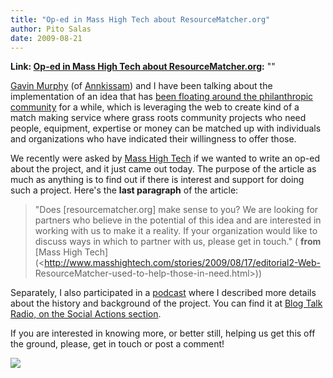 ```yaml
---
title: "Op-ed in Mass High Tech about ResourceMatcher.org"
author: Pito Salas
date: 2009-08-21
---
```


**Link: [Op-ed in Mass High Tech about ResourceMatcher.org](None):** ""



[Gavin Murphy](<http://www.linkedin.com/in/gavinmurphy>) (of
[Annkissam](<http://www.annkissam.com/>)) and I have been talking about the
implementation of an idea that has [been floating around the philanthropic
community](<http://munnecke.com/blog/?tag=microphilanthropy>) for a while,
which is leveraging the web to create kind of a match making service where
grass roots community projects who need people, equipment, expertise or money
can be matched up with individuals and organizations who have indicated their
willingness to offer those.

We recently were asked by [Mass High Tech](<http://www.masshightech.com/>) if
we wanted to write an op-ed about the project, and it just came out today. The
purpose of the article as much as anything is to find out if there is interest
and support for doing such a project. Here's the **last paragraph** of the
article:

> "Does [resourcematcher.org] make sense to you? We are looking for partners
> who believe in the potential of this idea and are interested in working with
> us to make it a reality. If your organization would like to discuss ways in
> which to partner with us, please get in touch." ( **from** [Mass High
> Tech](<http://www.masshightech.com/stories/2009/08/17/editorial2-Web-
> ResourceMatcher-used-to-help-those-in-need.html>))

Separately, I also participated in a [podcast](<http://ow.ly/kCt9>) where I
described more details about the history and background of the project. You
can find it at [Blog Talk Radio, on the Social Actions
section](<http://ow.ly/kCt9>).

If you are interested in knowing more, or better still, helping us get this
off the ground, please, get in touch or post a comment!

![](https://i0.wp.com/img.zemanta.com/pixy.gif?w=584)


